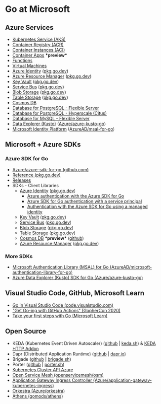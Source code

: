 # Go at Microsoft

## Azure Services

- [Kubernetes Service (AKS)](https://docs.microsoft.com/en-us/azure/aks/intro-kubernetes)
- [Container Registry (ACR)](https://docs.microsoft.com/en-us/azure/container-registry/container-registry-intro)
- [Container Instances (ACI)](https://docs.microsoft.com/en-us/azure/container-instances/container-instances-overview)
- [Container Apps](https://docs.microsoft.com/en-ca/azure/container-apps/) **\*preview\***
- [Functions](https://docs.microsoft.com/en-us/azure/azure-functions/create-first-function-vs-code-other?tabs=go%2Cwindows)
- [Virtual Machines](https://docs.microsoft.com/en-us/azure/virtual-machines/linux/overview)
- [Azure Identity](https://docs.microsoft.com/en-us/azure/developer/go/azure-sdk-authentication?tabs=bash) ([pkg.go.dev](https://pkg.go.dev/github.com/Azure/azure-sdk-for-go/sdk/azidentity@v0.12.0))
- [Azure Resource Manager](https://docs.microsoft.com/en-us/azure/azure-resource-manager/management/overview) ([pkg.go.dev](https://pkg.go.dev/github.com/Azure/azure-sdk-for-go/sdk/azcore@v0.20.0))
- [Key Vault](https://docs.microsoft.com/en-us/azure/key-vault/general/overview) ([pkg.go.dev](https://pkg.go.dev/github.com/Azure/azure-sdk-for-go/sdk/azcore@v0.20.0))
- [Service Bus](https://docs.microsoft.com/en-us/azure/service-bus-messaging/service-bus-messaging-overview) ([pkg.go.dev](https://pkg.go.dev/github.com/Azure/azure-sdk-for-go/sdk/messaging/azservicebus@v0.2.0))
- [Blob Storage](https://docs.microsoft.com/en-us/azure/storage/blobs/storage-blobs-introduction) ([pkg.go.dev](https://github.com/Azure/azure-sdk-for-go/tree/sdk/storage/azblob/v0.2.0/sdk/storage/azblob/))
- [Table Storage](https://docs.microsoft.com/en-us/azure/storage/tables/table-storage-overview) ([pkg.go.dev](https://pkg.go.dev/github.com/Azure/azure-sdk-for-go/sdk/data/aztables@v0.4.0))
- [Cosmos DB](https://docs.microsoft.com/en-us/azure/cosmos-db/introduction)
- [Database for PostgreSQL - Flexible Server](https://docs.microsoft.com/en-us/azure/postgresql/flexible-server/overview)
- [Database for PostgreSQL - Hyperscale (Citus)](https://docs.microsoft.com/en-us/azure/postgresql/hyperscale/)
- [Database for MySQL - Flexible Server](https://docs.microsoft.com/en-us/azure/mysql/flexible-server/overview)
- [Data Explorer (Kusto)](https://docs.microsoft.com/en-us/azure/data-explorer/data-explorer-overview) ([Azure/azure-kusto-go](https://github.com/Azure/azure-kusto-go))
- [Microsoft Identity Platform](https://docs.microsoft.com/en-us/azure/active-directory/develop/v2-overview) ([AzureAD/msal-for-go](https://github.com/AzureAD/microsoft-authentication-library-for-go))

## Microsoft + Azure SDKs

### Azure SDK for Go
- [Azure/azure-sdk-for-go (github.com)](https://github.com/Azure/azure-sdk-for-go)
- [Reference (pkg.go.dev)](https://pkg.go.dev/github.com/Azure/azure-sdk-for-go) 
- [Releases](https://azure.github.io/azure-sdk/releases/latest/index.html#go)
- SDKs - Client Libraries
    - [Azure Identity](https://docs.microsoft.com/en-us/azure/developer/go/azure-sdk-authentication?tabs=bash) ([pkg.go.dev](https://pkg.go.dev/github.com/Azure/azure-sdk-for-go/sdk/azidentity@v0.12.0))
        - [Azure authentication with the Azure SDK for Go](https://docs.microsoft.com/en-us/azure/developer/go/azure-sdk-authentication?tabs=bash)
        - [Azure SDK for Go authentication with a service principal](https://docs.microsoft.com/en-us/azure/developer/go/azure-sdk-authentication-service-principal?tabs=azure-cli)
        - [Authentication with the Azure SDK for Go using a managed identity](https://docs.microsoft.com/en-us/azure/developer/go/azure-sdk-authentication-managed-identity?tabs=azure-cli)
    - [Key Vault](https://docs.microsoft.com/en-us/azure/key-vault/general/overview) ([pkg.go.dev](https://pkg.go.dev/github.com/Azure/azure-sdk-for-go/sdk/azcore@v0.20.0))
    - [Service Bus](https://docs.microsoft.com/en-us/azure/service-bus-messaging/service-bus-messaging-overview) ([pkg.go.dev](https://pkg.go.dev/github.com/Azure/azure-sdk-for-go/sdk/messaging/azservicebus@v0.2.0))
    - [Blob Storage](https://docs.microsoft.com/en-us/azure/storage/blobs/storage-blobs-introduction) ([pkg.go.dev](https://github.com/Azure/azure-sdk-for-go/tree/sdk/storage/azblob/v0.2.0/sdk/storage/azblob/))
    - [Table Storage](https://docs.microsoft.com/en-us/azure/storage/tables/table-storage-overview) ([pkg.go.dev](https://pkg.go.dev/github.com/Azure/azure-sdk-for-go/sdk/data/aztables@v0.4.0))
    - [Cosmos DB](https://docs.microsoft.com/en-us/azure/cosmos-db/introduction) **\*preview\*** ([github](https://github.com/Azure/azure-sdk-for-go/tree/main/sdk/data/azcosmos))
    - [Azure Resource Manager](https://docs.microsoft.com/en-us/azure/azure-resource-manager/management/overview) ([pkg.go.dev](https://pkg.go.dev/github.com/Azure/azure-sdk-for-go/sdk/azcore@v0.20.0))

### More SDKs
- [Microsoft Authentication Library (MSAL) for Go (AzureAD/microsoft-authentication-library-for-go)](https://github.com/AzureAD/microsoft-authentication-library-for-go)
- [Azure Data Explorer (Kusto) SDK for Go (Azure/azure-kusto-go)](https://github.com/Azure/azure-kusto-go)


## Visual Studio Code, GitHub, Microsoft Learn

- [Go in Visual Studio Code (code.visualstudio.com)](https://code.visualstudio.com/docs/languages/go)
- ["Get Go-ing with GitHub Actions" (GopherCon 2020)](https://aka.ms/go-actions)
- [Take your first steps with Go (Microsoft Learn)](https://aka.ms/learn-go)

## Open Source

- KEDA (Kubernetes Event Driven Autoscaler) ([github](https://github.com/kedacore/keda) | [keda.sh](https://keda.sh/)) & [KEDA HTTP Addon](https://github.com/kedacore/http-add-on)
- Dapr (Distributed Application Runtime) ([github](https://github.com/dapr/dapr) | [dapr.io](https://dapr.io))
- Brigade ([github](https://github.com/brigadecore/brigade/) | [brigade.sh](https://brigade.sh/))
- Porter ([github](https://github.com/dapr/dapr) | [porter.sh](https://porter.sh))
- [Kubernetes Cluster API Azure](https://github.com/kubernetes-sigs/cluster-api-provider-azure)
- [Open Service Mesh (openservicemesh/osm)](https://github.com/openservicemesh/osm)
- [Application Gateway Ingress Controller (Azure/application-gateway-kubernetes-ingress)](https://github.com/azure/application-gateway-kubernetes-ingress)
- [Orkestra (Azure/orkestra)](https://github.com/Azure/orkestra)
- [Athens (gomods/athens)](https://github.com/gomods/athens)

